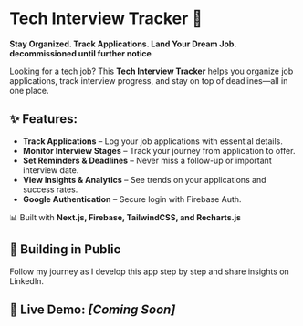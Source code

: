 # **Tech Interview Tracker 🚀**  
**Stay Organized. Track Applications. Land Your Dream Job.**
**decommissioned until further notice**


Looking for a tech job? This **Tech Interview Tracker** helps you organize job applications, track interview progress, and stay on top of deadlines—all in one place.  

## **✨ Features:**  
- **Track Applications** – Log your job applications with essential details.  
- **Monitor Interview Stages** – Track your journey from application to offer.  
- **Set Reminders & Deadlines** – Never miss a follow-up or important interview date.  
- **View Insights & Analytics** – See trends on your applications and success rates.  
- **Google Authentication** – Secure login with Firebase Auth.  

📊 Built with **Next.js, Firebase, TailwindCSS, and Recharts.js**  

## **🚀 Building in Public**  
Follow my journey as I develop this app step by step and share insights on LinkedIn.  

🔗 **Live Demo:** _[Coming Soon]_  
---
